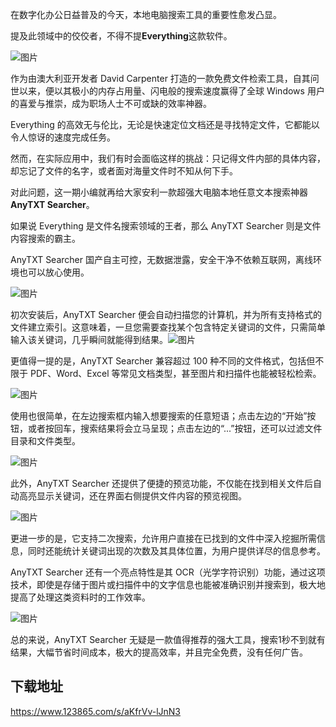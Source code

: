 在数字化办公日益普及的今天，本地电脑搜索工具的重要性愈发凸显。

提及此领域中的佼佼者，不得不提**Everything**这款软件。

![图片](https://mmbiz.qpic.cn/sz_mmbiz_png/kiciadc7CaaJ7k4Pialovk4p54LYg1grf08wFkZ7jZoXJw5hia1QeOBfacZZSlrTSD4OpBysIQ6hWwUqqenZX8DkibA/640?wx_fmt=png&from=appmsg&tp=webp&wxfrom=5&wx_lazy=1&wx_co=1)

作为由澳大利亚开发者 David Carpenter 打造的一款免费文件检索工具，自其问世以来，便以其极小的内存占用量、闪电般的搜索速度赢得了全球 Windows 用户的喜爱与推崇，成为职场人士不可或缺的效率神器。

Everything 的高效无与伦比，无论是快速定位文档还是寻找特定文件，它都能以令人惊讶的速度完成任务。

然而，在实际应用中，我们有时会面临这样的挑战：只记得文件内部的具体内容，却忘记了文件的名字，或者面对海量文件时不知从何下手。

对此问题，这一期小编就再给大家安利一款超强大电脑本地任意文本搜索神器**AnyTXT Searcher**。

如果说 Everything 是文件名搜索领域的王者，那么 AnyTXT Searcher 则是文件内容搜索的霸主。

AnyTXT Searcher 国产自主可控，无数据泄露，安全干净不依赖互联网，离线环境也可以放心使用。

![图片](https://mmbiz.qpic.cn/sz_mmbiz_png/kiciadc7CaaJ7k4Pialovk4p54LYg1grf08AWa6MbBll6UmYBrTzC5IzCI3Ecj6Yt69ufucXZ1ZhSr923glMPkYWw/640?wx_fmt=png&from=appmsg)

初次安装后，AnyTXT Searcher 便会自动扫描您的计算机，并为所有支持格式的文件建立索引。这意味着，一旦您需要查找某个包含特定关键词的文件，只需简单输入该关键词，几乎瞬间就能得到结果。![图片](https://mmbiz.qpic.cn/sz_mmbiz_png/kiciadc7CaaJ7k4Pialovk4p54LYg1grf089S7xOAAkEr9sbbXcI1C900VibUYjU7MIaNQL2EutgSgtbvILC5LHItA/640?wx_fmt=png&from=appmsg)

更值得一提的是，AnyTXT Searcher 兼容超过 100 种不同的文件格式，包括但不限于 PDF、Word、Excel 等常见文档类型，甚至图片和扫描件也能被轻松检索。

![图片](https://mmbiz.qpic.cn/sz_mmbiz_png/kiciadc7CaaJ7k4Pialovk4p54LYg1grf08NuAoIgBlUBv1ibwGicvZREq72sM5uib5JQCHYy2mp1a1uxWjqYiaKwbFeg/640?wx_fmt=png&from=appmsg)

使用也很简单，在左边搜索框内输入想要搜索的任意短语；点击左边的“开始”按钮，或者按回车，搜索结果将会立马呈现；点击左边的“...”按钮，还可以过滤文件目录和文件类型。

![图片](https://mmbiz.qpic.cn/sz_mmbiz_png/kiciadc7CaaJ7k4Pialovk4p54LYg1grf08rwQdfH5sx2v1vH0kpYzSaBCqvn2PGsjichTBvOddUWWKOUCE05Q9X3Q/640?wx_fmt=png&from=appmsg)

此外，AnyTXT Searcher 还提供了便捷的预览功能，不仅能在找到相关文件后自动高亮显示关键词，还在界面右侧提供文件内容的预览视图。

![图片](https://mmbiz.qpic.cn/sz_mmbiz_png/kiciadc7CaaJ7k4Pialovk4p54LYg1grf08pMxN3VLgPFQtlMhKqBmlWbDIDH9WxIH20X98lS1dneYj5s3l1wI6tQ/640?wx_fmt=png&from=appmsg)

更进一步的是，它支持二次搜索，允许用户直接在已找到的文件中深入挖掘所需信息，同时还能统计关键词出现的次数及其具体位置，为用户提供详尽的信息参考。

AnyTXT Searcher 还有一个亮点特性是其 OCR（光学字符识别）功能，通过这项技术，即使是存储于图片或扫描件中的文字信息也能被准确识别并搜索到，极大地提高了处理这类资料时的工作效率。

![图片](https://mmbiz.qpic.cn/sz_mmbiz_png/kiciadc7CaaJ7k4Pialovk4p54LYg1grf08nLETDd69WJJVeAYicps390LFnMugXkcKyBHqoJm37UfCHyE3q7vMRog/640?wx_fmt=png&from=appmsg)

总的来说，AnyTXT Searcher 无疑是一款值得推荐的强大工具，搜索1秒不到就有结果，大幅节省时间成本，极大的提高效率，并且完全免费，没有任何广告。

下载地址
----

https://www.123865.com/s/aKfrVv-lJnN3